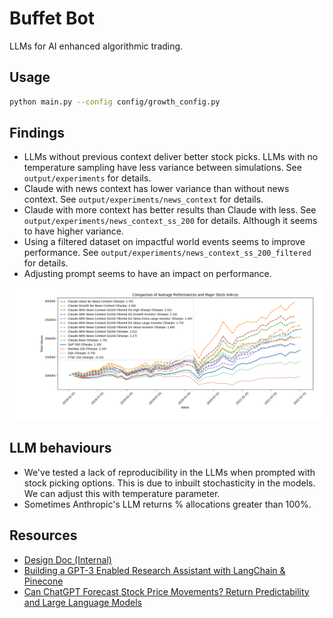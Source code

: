 # Buffet Bot

LLMs for AI enhanced algorithmic trading.

## Usage

```bash
python main.py --config config/growth_config.py
```

## Findings
- LLMs without previous context deliver better stock picks. LLMs with no temperature sampling have less variance between simulations. See `output/experiments` for details.
- Claude with news context has lower variance than without news context. See `output/experiments/news_context` for details.
- Claude with more context has better results than Claude with less. See `output/experiments/news_context_ss_200` for details. Although it seems to have higher variance.
- Using a filtered dataset on impactful world events seems to improve performance. See `output/experiments/news_context_ss_200_filtered` for details.
- Adjusting prompt seems to have an impact on performance.

![Results](output/all_experiments_result_with_major_indices.png)

## LLM behaviours

- We've tested a lack of reproducibility in the LLMs when prompted with stock picking options. This is due to inbuilt stochasticity in the models. We can adjust this with temperature parameter.
- Sometimes Anthropic's LLM returns % allocations greater than 100%.

## Resources
- [Design Doc (Internal)](https://docs.google.com/document/d/1ZFw9aQtlS4xDQt4nltQtCgG4GLMmYrOePZbgzkj242k/edit?usp=sharing)
- [Building a GPT-3 Enabled Research Assistant with LangChain & Pinecone](https://www.mlq.ai/gpt-3-enabled-research-assistant-langchain-pinecone/)
- [Can ChatGPT Forecast Stock Price Movements? Return Predictability and Large Language Models](https://papers.ssrn.com/sol3/papers.cfm?abstract_id=4412788)
